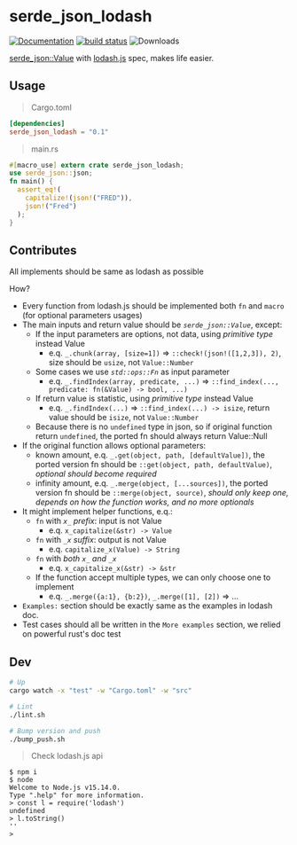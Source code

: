 # serde_json_lodash

[![Documentation](https://img.shields.io/crates/v/serde_json_lodash?label=latest)](https://docs.rs/serde_json_lodash)
[![build status](https://github.com/up9cloud/serde_json_lodash/workflows/CI/badge.svg?branch=main&event=push)](https://github.com/up9cloud/serde_json_lodash/actions)
![Downloads](https://img.shields.io/crates/d/serde_json_lodash.svg)

[serde_json::Value](https://docs.serde.rs/serde_json/value/enum.Value.html) with [lodash.js](https://github.com/lodash/lodash) spec, makes life easier.

## Usage

> Cargo.toml

```toml
[dependencies]
serde_json_lodash = "0.1"
```

> main.rs

```rust
#[macro_use] extern crate serde_json_lodash;
use serde_json::json;
fn main() {
  assert_eq!(
    capitalize!(json!("FRED")),
    json!("Fred")
  );
}
```

## Contributes

All implements should be same as lodash as possible

How?

- Every function from lodash.js should be implemented both `fn` and `macro` (for optional parameters usages)
- The main inputs and return value should be *`serde_json::Value`*, except:
  - If the input parameters are options, not data, using *primitive type* instead Value
    - e.q. `_.chunk(array, [size=1])` => `::check!(json!([1,2,3]), 2)`, size should be `usize`, not `Value::Number`
  - Some cases we use *`std::ops::Fn`* as input parameter
    - e.q. `_.findIndex(array, predicate, ...)` => `::find_index(..., predicate: fn(&Value) -> bool, ...)`
  - If return value is statistic, using *primitive type* instead Value
    - e.q. `_.findIndex(...)` => `::find_index(...) -> isize`, return value should be `isize`, not `Value::Number`
  - Because there is no `undefined` type in json, so if original function return `undefined`, the ported fn should always return Value::Null
- If the original function allows optional parameters:
  - known amount, e.q. `_.get(object, path, [defaultValue])`, the ported version fn should be `::get(object, path, defaultValue)`, *optional should become required*
  - infinity amount, e.q. `_.merge(object, [...sources])`, the ported version fn should be `::merge(object, source)`, *should only keep one, depends on how the function works, and no more optionals*
- It might implement helper functions, e.q.:
  - `fn` with *`x_` prefix*: input is not Value
    - e.q. `x_capitalize(&str) -> Value`
  - `fn` with *`_x` suffix*: output is not Value
    - e.q. `capitalize_x(Value) -> String`
  - `fn` with *both `x_` and `_x`*
    - e.q. `x_capitalize_x(&str) -> &str`
  - If the function accept multiple types, we can only choose one to implement
    - e.q. `_.merge({a:1}, {b:2})`, `_.merge([1], [2])` => ...
- `Examples:` section should be exactly same as the examples in lodash doc.
- Test cases should all be written in the `More examples` section, we relied on powerful rust's doc test

## Dev

```bash
# Up
cargo watch -x "test" -w "Cargo.toml" -w "src"

# Lint
./lint.sh

# Bump version and push
./bump_push.sh
```

> Check lodash.js api

```console
$ npm i
$ node
Welcome to Node.js v15.14.0.
Type ".help" for more information.
> const l = require('lodash')
undefined
> l.toString()
''
>
```
